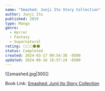 ```yaml
---
name: "Smashed: Junji Ito Story Collection"
author: Junji Ito
published: 2019
type: Manga
genre:
  - Horror
  - Fantasy
  - Supernatural
rating: 🌕🌕🌕🌑🌑
status: Completed
created: 2024-03-17 09:54:38 -0500
updated: 2024-06-16 16:57:24 -0500
---
```


![[smashed.jpg|300]]

Book Link: [Smashed: Junji Ito Story Collection](https://www.goodreads.com/book/show/40816622-smashed)
